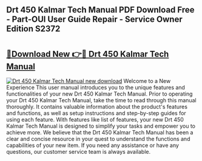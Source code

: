 ## Drt 450 Kalmar Tech Manual PDF Download Free - Part-OUl User Guide Repair - Service Owner Edition S2372

# <h2><a href="http://bc48295.oget.top/?id=Drt+450+Kalmar+Tech+Manual">🔗Download New 👉🔴 Drt 450 Kalmar Tech Manual</a></h2>

[![Drt 450 Kalmar Tech Manual new download](https://i.imgur.com/5g1atiW.png)](http://bc48295.oget.top/?id=Drt+450+Kalmar+Tech+Manual)
Welcome to a New Experience This user manual introduces you to the unique features and functionalities of your new Drt 450 Kalmar Tech Manual. Prior to operating your Drt 450 Kalmar Tech Manual, take the time to read through this manual thoroughly. It contains valuable information about the product's features and functions, as well as setup instructions and step-by-step guides for using each feature. With features like list of features, your new Drt 450 Kalmar Tech Manual is designed to simplify your tasks and empower you to achieve more. We believe that the Drt 450 Kalmar Tech Manual has been a clear and concise resource in your quest to understand the functions and capabilities of your new item. If you need any assistance or have any questions, our customer service team is always available.
